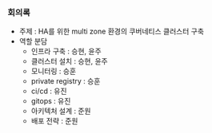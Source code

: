 ### 회의록

- 주제 : HA를 위한 multi zone 환경의 쿠버네티스 클러스터 구축
- 역할 분담
    - 인프라 구축 : 승현, 윤주
    - 클러스터 설치 : 승현, 윤주
    - 모니터링 : 승훈
    - private registry : 승훈
    - ci/cd : 유진
    - gitops : 유진
    - 아키텍처 설계 : 준원
    - 배포 전략 : 준원
